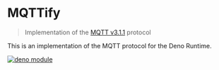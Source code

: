 # MQTTify

> Implementation of
> the [MQTT v3.1.1](http://docs.oasis-open.org/mqtt/mqtt/v3.1.1/mqtt-v3.1.1.pdf)
> protocol

This is an implementation of the MQTT protocol for the Deno Runtime.

[![deno module](https://shield.deno.dev/x/mqttify)](https://deno.land/x/mqttify)

